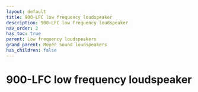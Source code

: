 ```yaml
---
layout: default
title: 900-LFC low frequency loudspeaker
description: 900-LFC low frequency loudspeaker
nav_order: 2
has_toc: true
parent: Low frequency loudspeakers
grand_parent: Meyer Sound loudspeakers
has_children: false
---
```


# 900-LFC low frequency loudspeaker